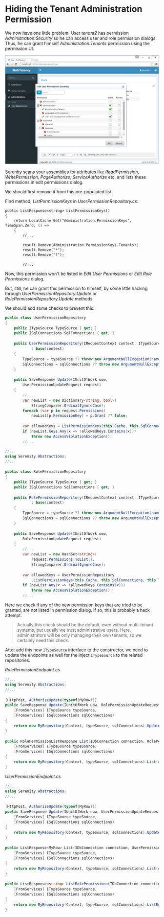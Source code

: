 # Hiding the Tenant Administration Permission

We now have one little problem. User *tenant2* has permission *Administration:Security* so he can access user and role permission dialogs. Thus, he can grant himself *Administration:Tenants* permission using the permission UI.

![Tenant2 Granting Himself](img/tenant2_granting_tenants.png)

Serenity scans your assemblies for attributes like *ReadPermission*, *WritePermission*, *PageAuthorize*, *ServiceAuthorize* etc. and lists these permissions in edit permissions dialog.

We should first remove it from this pre-populated list.

Find method, *ListPermissionKeys* in *UserPermissionRepository.cs*:

```
public ListResponse<string> ListPermissionKeys()
{
    return LocalCache.Get("Administration:PermissionKeys", TimeSpan.Zero, () =>
    {
        //...

        result.Remove(Administration.PermissionKeys.Tenants);
        result.Remove("*");
        result.Remove("?");
        
        //...
```

Now, this permission won't be listed in *Edit User Permissions* or *Edit Role Permissions* dialog.

But, still, he can grant this permission to himself, by some little hacking through *UserPermissionRepository.Update* or *RolePermissionRepository.Update* methods.

We should add some checks to prevent this:

```cs
public class UserPermissionRepository
{
    public ITypeSource TypeSource { get; }
    public ISqlConnections SqlConnections { get; }

    public UserPermissionRepository(IRequestContext context, ITypeSource typeSource, ISqlConnections sqlConnections)
            : base(context)
    {
        TypeSource = typeSource ?? throw new ArgumentNullException(nameof(typeSource));
        SqlConnections = sqlConnections ?? throw new ArgumentNullException(nameof(sqlConnections));
    }
    
    public SaveResponse Update(IUnitOfWork uow, 
        UserPermissionUpdateRequest request)
    {
        //...
        var newList = new Dictionary<string, bool>(
            StringComparer.OrdinalIgnoreCase);
        foreach (var p in request.Permissions)
            newList[p.PermissionKey] = p.Grant ?? false;

        var allowedKeys = ListPermissionKeys(this.Cache, this.SqlConnections, this.TypeSource);
        if (newList.Keys.Any(x => !allowedKeys.Contains(x)))
            throw new AccessViolationException();
        //...

```

```cs
//...
using Serenity.Abstractions;
//...

public class RolePermissionRepository
{
    public ITypeSource TypeSource { get; }
    public ISqlConnections SqlConnections { get; }

    public RolePermissionRepository(IRequestContext context, ITypeSource typeSource, ISqlConnections sqlConnections)
            : base(context)
    {
        TypeSource = typeSource ?? throw new ArgumentNullException(nameof(typeSource));
        SqlConnections = sqlConnections ?? throw new ArgumentNullException(nameof(sqlConnections));
    }
    
    public SaveResponse Update(IUnitOfWork uow, 
        RolePermissionUpdateRequest request)
    {
        //...
        var newList = new HashSet<string>(
            request.Permissions.ToList(),
            StringComparer.OrdinalIgnoreCase);

        var allowedKeys = UserPermissionRepository
            .ListPermissionKeys(this.Cache, this.SqlConnections, this.TypeSource);
        if (newList.Any(x => !allowedKeys.Contains(x)))
            throw new AccessViolationException();
        //...
```

Here we check if any of the new permission keys that are tried to be granted, are not listed in permission dialog. If so, this is probably a hack attempt.

> Actually this check should be the default, even without multi-tenant systems, but usually we trust administrative users. Here, administrators will be only managing their own tenants, so we certainly need this check.

After add this new `ITypeSource` interface to the constructor, we need to update the endpoints as well for the inject `ITypeSource` to the related repositories.

*RolePermissionEndpoint.cs*

```cs
//...
using Serenity.Abstractions;
//...

[HttpPost, AuthorizeUpdate(typeof(MyRow))]
public SaveResponse Update(IUnitOfWork uow, RolePermissionUpdateRequest request,
    [FromServices] ITypeSource typeSource,
    [FromServices] ISqlConnections sqlConnections)
{
    return new MyRepository(Context, typeSource, sqlConnections).Update(uow, request);
}

public RolePermissionListResponse List(IDbConnection connection, RolePermissionListRequest request,
    [FromServices] ITypeSource typeSource,
    [FromServices] ISqlConnections sqlConnections)
{
    return new MyRepository(Context, typeSource, sqlConnections).List(connection, request);
}
```

*UserPermissionEndpoint.cs*

```cs
//...
using Serenity.Abstractions;
//...

[HttpPost, AuthorizeUpdate(typeof(MyRow))]
public SaveResponse Update(IUnitOfWork uow, UserPermissionUpdateRequest request,
    [FromServices] ITypeSource typeSource,
    [FromServices] ISqlConnections sqlConnections)
{
    return new MyRepository(Context, typeSource, sqlConnections).Update(uow, request);
}

public ListResponse<MyRow> List(IDbConnection connection, UserPermissionListRequest request,
    [FromServices] ITypeSource typeSource,
    [FromServices] ISqlConnections sqlConnections)
{
    return new MyRepository(Context, typeSource, sqlConnections).List(connection, request);
}

public ListResponse<string> ListRolePermissions(IDbConnection connection, UserPermissionListRequest request,
    [FromServices] ITypeSource typeSource,
    [FromServices] ISqlConnections sqlConnections)
{
    return new MyRepository(Context, typeSource, sqlConnections).ListRolePermissions(connection, request);
}
```